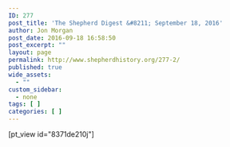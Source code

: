 ```yaml
---
ID: 277
post_title: 'The Shepherd Digest &#8211; September 18, 2016'
author: Jon Morgan
post_date: 2016-09-18 16:58:50
post_excerpt: ""
layout: page
permalink: http://www.shepherdhistory.org/277-2/
published: true
wide_assets:
  - ""
custom_sidebar:
  - none
tags: [ ]
categories: [ ]
---
```

[pt_view id="8371de210j"]